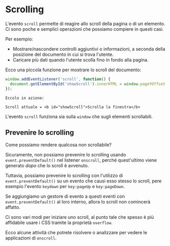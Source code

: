 # Scrolling

L'evento `scroll` permette di reagire allo scroll della pagina o di un elemento. Ci sono poche e semplici operazioni che possiamo compiere in questi casi.

Per esempio:
- Mostrare/nascondere controlli aggiuntivi o informazioni, a seconda della posizione del documento in cui si trova l'utente.
- Caricare più dati quando l'utente scolla fino in fondo alla pagina.

Ecco una piccola funzione per mostrare lo scroll del documento:

```js autorun
window.addEventListener('scroll', function() {
  document.getElementById('showScroll').innerHTML = window.pageYOffset + 'px';
});
```

```online
Eccolo in azione:

Scroll attuale = <b id="showScroll">Scrolla la finestra</b>
```

L'evento `scroll` funziona sia sulla `window` che sugli elementi scrollabili.

## Prevenire lo scrolling

Come possiamo rendere qualcosa non scrollabile?

Sicuramente, non possiamo prevenire lo scrolling usando `event.preventDefault()` nel listener `onscroll`, perché quest'ultimo viene generato *dopo* che lo scroll è avvenuto.

Tuttavia, possiamo prevenire lo scrolling con l'utilizzo di `event.preventDefault()` su un evento che causi esso stesso lo scroll, pere esempio l'evento `keydown` per `key:pageUp` e `key:pageDown`.

Se aggiungiamo un gestore di evento a questi eventi con `event.preventDefault()` al loro interno, allora lo scroll non comincerà affatto.

Ci sono vari modi per iniziare uno scroll, al punto tale che spesso è più affidabile usare i CSS tramite la proprietà `overflow`.

Ecco alcune attività che potrete risolvere o analizzare per vedere le applicazioni di `onscroll`.
